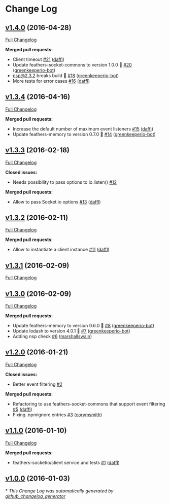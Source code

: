 # Change Log

## [v1.4.0](https://github.com/feathersjs/feathers-socketio/tree/v1.4.0) (2016-04-28)
[Full Changelog](https://github.com/feathersjs/feathers-socketio/compare/v1.3.4...v1.4.0)

**Merged pull requests:**

- Client timeout [\#21](https://github.com/feathersjs/feathers-socketio/pull/21) ([daffl](https://github.com/daffl))
- Update feathers-socket-commons to version 1.0.0 🚀 [\#20](https://github.com/feathersjs/feathers-socketio/pull/20) ([greenkeeperio-bot](https://github.com/greenkeeperio-bot))
- nsp@2.3.2 breaks build 🚨 [\#18](https://github.com/feathersjs/feathers-socketio/pull/18) ([greenkeeperio-bot](https://github.com/greenkeeperio-bot))
- More tests for error cases [\#16](https://github.com/feathersjs/feathers-socketio/pull/16) ([daffl](https://github.com/daffl))

## [v1.3.4](https://github.com/feathersjs/feathers-socketio/tree/v1.3.4) (2016-04-16)
[Full Changelog](https://github.com/feathersjs/feathers-socketio/compare/v1.3.3...v1.3.4)

**Merged pull requests:**

- Increase the default number of maximum event listeners [\#15](https://github.com/feathersjs/feathers-socketio/pull/15) ([daffl](https://github.com/daffl))
- Update feathers-memory to version 0.7.0 🚀 [\#14](https://github.com/feathersjs/feathers-socketio/pull/14) ([greenkeeperio-bot](https://github.com/greenkeeperio-bot))

## [v1.3.3](https://github.com/feathersjs/feathers-socketio/tree/v1.3.3) (2016-02-18)
[Full Changelog](https://github.com/feathersjs/feathers-socketio/compare/v1.3.2...v1.3.3)

**Closed issues:**

- Needs possibility to pass options to io.listen\(\) [\#12](https://github.com/feathersjs/feathers-socketio/issues/12)

**Merged pull requests:**

- Allow to pass Socket.io options [\#13](https://github.com/feathersjs/feathers-socketio/pull/13) ([daffl](https://github.com/daffl))

## [v1.3.2](https://github.com/feathersjs/feathers-socketio/tree/v1.3.2) (2016-02-11)
[Full Changelog](https://github.com/feathersjs/feathers-socketio/compare/v1.3.1...v1.3.2)

**Merged pull requests:**

- Allow to instantiate a client instance [\#11](https://github.com/feathersjs/feathers-socketio/pull/11) ([daffl](https://github.com/daffl))

## [v1.3.1](https://github.com/feathersjs/feathers-socketio/tree/v1.3.1) (2016-02-09)
[Full Changelog](https://github.com/feathersjs/feathers-socketio/compare/v1.3.0...v1.3.1)

## [v1.3.0](https://github.com/feathersjs/feathers-socketio/tree/v1.3.0) (2016-02-09)
[Full Changelog](https://github.com/feathersjs/feathers-socketio/compare/v1.2.0...v1.3.0)

**Merged pull requests:**

- Update feathers-memory to version 0.6.0 🚀 [\#8](https://github.com/feathersjs/feathers-socketio/pull/8) ([greenkeeperio-bot](https://github.com/greenkeeperio-bot))
- Update lodash to version 4.0.1 🚀 [\#7](https://github.com/feathersjs/feathers-socketio/pull/7) ([greenkeeperio-bot](https://github.com/greenkeeperio-bot))
- Adding nsp check [\#6](https://github.com/feathersjs/feathers-socketio/pull/6) ([marshallswain](https://github.com/marshallswain))

## [v1.2.0](https://github.com/feathersjs/feathers-socketio/tree/v1.2.0) (2016-01-21)
[Full Changelog](https://github.com/feathersjs/feathers-socketio/compare/v1.1.0...v1.2.0)

**Closed issues:**

- Better event filtering [\#2](https://github.com/feathersjs/feathers-socketio/issues/2)

**Merged pull requests:**

- Refactoring to use feathers-socket-commons that support event filtering [\#5](https://github.com/feathersjs/feathers-socketio/pull/5) ([daffl](https://github.com/daffl))
- Fixing .npmignore entries [\#3](https://github.com/feathersjs/feathers-socketio/pull/3) ([corymsmith](https://github.com/corymsmith))

## [v1.1.0](https://github.com/feathersjs/feathers-socketio/tree/v1.1.0) (2016-01-10)
[Full Changelog](https://github.com/feathersjs/feathers-socketio/compare/v1.0.0...v1.1.0)

**Merged pull requests:**

- feathers-socketio/client service and tests [\#1](https://github.com/feathersjs/feathers-socketio/pull/1) ([daffl](https://github.com/daffl))

## [v1.0.0](https://github.com/feathersjs/feathers-socketio/tree/v1.0.0) (2016-01-03)


\* *This Change Log was automatically generated by [github_changelog_generator](https://github.com/skywinder/Github-Changelog-Generator)*
